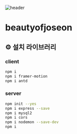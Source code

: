 ![header](https://capsule-render.vercel.app/api?type=wave&color=auto&height=300&section=header&text=capsule%20render&fontSize=90)

# beautyofjoseon


## ⚙️ 설치 라이브러리  

### client

```bash
npm i
npm i framer-motion  
npm i antd
```

### server

```bash
npm init --yes
npm i express --save
npm i mysql2
npm i cors
npm i nodemon --save-dev
npm i
```
